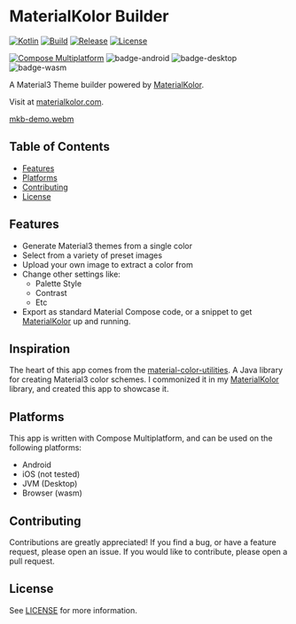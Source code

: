 # MaterialKolor Builder

[![Kotlin](https://img.shields.io/badge/kotlin-v2.1.0-blue.svg?logo=kotlin)](http://kotlinlang.org)
[![Build](https://github.com/jordond/materialkolorbuilder/actions/workflows/ci.yml/badge.svg)](https://github.com/jordond/materialkolorbuilder/actions/workflows/ci.yml)
[![Release](https://github.com/jordond/materialkolorbuilder/actions/workflows/release.yml/badge.svg)](https://github.com/jordond/materialkolorbuilder/actions/workflows/release.yml)
[![License](https://img.shields.io/github/license/jordond/MaterialKolorBuilder)](https://opensource.org/license/mit/)

[![Compose Multiplatform](https://img.shields.io/badge/Compose%20Multiplatform-1.7.0-blue)](https://github.com/JetBrains/compose-multiplatform)
![badge-android](http://img.shields.io/badge/platform-android-6EDB8D.svg?style=flat)
![badge-desktop](http://img.shields.io/badge/platform-desktop-3750FF.svg?style=flat)
![badge-wasm](http://img.shields.io/badge/platform-js%2Fwasm-FDD835.svg?style=flat)

A Material3 Theme builder powered by [MaterialKolor](https://github.com/jordond/MaterialKolor).

Visit at [materialkolor.com](https://materialkolor.com).

[mkb-demo.webm](https://github.com/user-attachments/assets/6368a0c3-9df9-416e-81ce-eeb763e74c6e)

## Table of Contents

- [Features](#features)
- [Platforms](#platforms)
- [Contributing](#contributing)
- [License](#license)

## Features

- Generate Material3 themes from a single color
- Select from a variety of preset images
- Upload your own image to extract a color from
- Change other settings like:
    - Palette Style
    - Contrast
    - Etc
- Export as standard Material Compose code, or a snippet to
  get [MaterialKolor](https://github.com/jordond/MaterialKolor) up and running.

## Inspiration

The heart of this app comes from the [material-color-utilities](https://github.com/material-foundation/material-color-utilities). A Java library for creating
Material3 color schemes. I commonized it in my [MaterialKolor](https://github.com/jordond/MaterialKolor) library, and created this app to
showcase it.

## Platforms

This app is written with Compose Multiplatform, and can be used on the following platforms:

- Android
- iOS (not tested)
- JVM (Desktop)
- Browser (wasm)

## Contributing

Contributions are greatly appreciated! If you find a bug, or have a feature request, please open an
issue. If you would like to contribute, please open a pull request.

## License

See [LICENSE](LICENSE) for more information.
